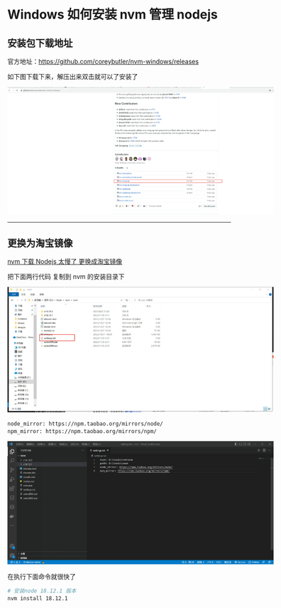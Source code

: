 # Windows 如何安装 nvm 管理 nodejs

## 安装包下载地址

官方地址：https://github.com/coreybutler/nvm-windows/releases

如下图下载下来，解压出来双击就可以了安装了

<img src="../images/frontend/nvm_setup.png" style="max-width: 600px;"><br>

---

## 更换为淘宝镜像

[nvm 下载 Nodejs 太慢了 更换成淘宝镜像](https://blog.csdn.net/qq_32754575/article/details/102412473)

把下面两行代码 复制到 nvm 的安装目录下

<img src="../images/frontend/nvm_settings_txt_file.png" style="max-width: 600px;"><br>

```txt
node_mirror: https://npm.taobao.org/mirrors/node/
npm_mirror: https://npm.taobao.org/mirrors/npm/
```

<img src="../images/frontend/nvm_setting_txt_taobao.png" style="max-width: 600px;"><br>

在执行下面命令就很快了

```bash
# 安装node 18.12.1 版本
nvm install 18.12.1
```
